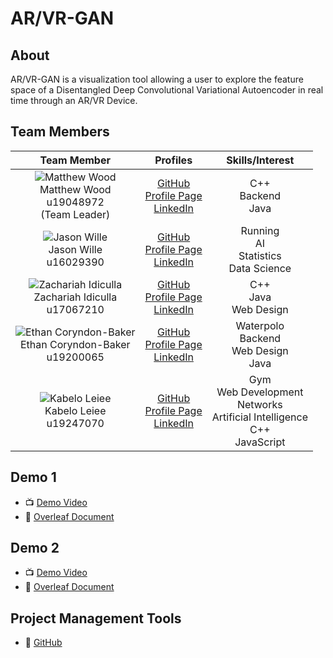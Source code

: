 # AR/VR-GAN 

## About

AR/VR-GAN is a visualization tool allowing a user to explore the feature space of a Disentangled Deep Convolutional Variational Autoencoder in real time through an AR/VR Device.

## Team Members

| **Team Member** | **Profiles** | **Skills/Interest**
| :-----: | :-----: | :-----: |
| ![Matthew Wood](https://media-exp1.licdn.com/dms/image/C4E03AQGorlRSjqBdTw/profile-displayphoto-shrink_200_200/0/1622748302679?e=1628121600&v=beta&t=Qs7b7ARevO8FW8X7MzXIkFdj_ZX2BphtHnhXgk5lH6w "Matthew Wood") <br/> Matthew Wood <br/> u19048972 <br/> (Team Leader) | [GitHub](https://github.com/mattwoodx) <br/> [Profile Page](http://mattwoodx.me/) <br/> [LinkedIn](https://www.linkedin.com/in/matthew-wood-55752320b/) <br/> |  C++ <br> Backend <br> Java |
| ![Jason Wille](https://media-exp1.licdn.com/dms/image/C4E03AQFPK1Bcwcx_-g/profile-displayphoto-shrink_200_200/0/1621348094331?e=1627516800&v=beta&t=X9QvitRg0XBqOpak3bg8QCgCz6PdnOLyInnB7pYTk-M "Jason Wille") <br/> Jason Wille <br/> u16029390 | [GitHub](https://github.com/jmanwillz) <br/> [Profile Page](https://jmanwillz.github.io/) <br/> [LinkedIn](https://www.linkedin.com/in/jasonwille97) <br/> | Running <br/> AI <br/> Statistics <br/> Data Science |
| ![Zachariah Idiculla](https://media-exp1.licdn.com/dms/image/C5603AQHLSQD47hbc0g/profile-displayphoto-shrink_200_200/0/1556744221192?e=1627516800&v=beta&t=bgzaGONTIZKsWB-Q2LPozoU0IsHuVX0t71cr_4BrdGU "Zachariah Idiculla") <br/> Zachariah Idiculla <br/> u17067210 | [GitHub](https://github.com/ZachariahIdiculla) <br/> [Profile Page](https://ZachariahIdiculla.github.io/) <br/> [LinkedIn](https://www.linkedin.com/in/zachariah-idiculla-349692184) <br/> | C++ <br/> Java <br/> Web Design |
| ![Ethan Coryndon-Baker](https://media-exp1.licdn.com/dms/image/C4D03AQG8AArk1tzV4Q/profile-displayphoto-shrink_200_200/0/1594842560006?e=1627516800&v=beta&t=Ba7KoeGAs-FSTXYscJsmv27pZ26RFJIV-3eq9clT7eM "Ethan Coryndon-Baker") <br/> Ethan Coryndon-Baker <br/> u19200065 | [GitHub](https://github.com/ecoryndonbakeruni) <br/> [Profile Page](https://ecoryndonbakeruni.github.io/) <br/> [LinkedIn](https://www.linkedin.com/in/ethan-coryndon-baker-9360081b3/) <br/> | Waterpolo <br/> Backend <br/> Web Design <br/> Java |
| ![Kabelo Leiee](https://media-exp1.licdn.com/dms/image/C5603AQHByIrhb-M3fA/profile-displayphoto-shrink_200_200/0/1622332350316?e=1628121600&v=beta&t=o9C4ONfDDiAClgykWI_BdGdcg481BaUMaOppdl-LIZs "Kabelo Leiee") <br/> Kabelo Leiee <br/> u19247070 | [GitHub](https://github.com/kabelo-tuks) <br/> [Profile Page](http://kabelo-tuks.github.io/) <br/> [LinkedIn](https://www.linkedin.com/in/kabelo-leiee-ba7168205/) <br/> | Gym <br/> Web Development <br/> Networks <br/> Artificial Intelligence <br/>C++ <br/> JavaScript <br/>  |

## Demo 1

* 📺 [Demo Video](https://youtu.be/mmZrfHTx3tM)
* 📖 [Overleaf Document](https://www.overleaf.com/read/mxksffppsvgj)

## Demo 2

* 📺 [Demo Video](https://youtu.be/jyjrdwUin70)
* 📖 [Overleaf Document](https://www.overleaf.com/read/vxwfzhmhmwsg)

## Project Management Tools

* 📖 [GitHub](https://github.com/COS301-SE-2021/AR-VR-GAN/projects/1)
